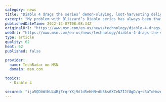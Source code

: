 ```yaml
---
category: news
title: "Diablo 4 drags the series’ demon-slaying, loot-harvesting delight into the 2020s"
excerpt: "My problem with Blizzard’s Diablo series has always been that its cinematics and artwork depict an intriguing epic that its loot-loving gameplay never truly delivers. After playing ten hours of Diablo ..."
publishedDateTime: 2022-12-07T08:08:34Z
originalUrl: "https://www.msn.com/en-us/news/technology/diablo-4-drags-the-series-demon-slaying-loot-harvesting-delight-into-the-2020s/ar-AA15110M"
webUrl: "https://www.msn.com/en-us/news/technology/diablo-4-drags-the-series-demon-slaying-loot-harvesting-delight-into-the-2020s/ar-AA15110M"
type: article
quality: 62
heat: 62
published: false

provider:
  name: TechRadar on MSN
  domain: msn.com

topics:
  - Diablo 4

secured: "ija5QDbWthU44RjZrqrYXj9dld5ehHN+dbSks6XZeNZIJf8gD/q+sBaToHmzd7jgJsvjo2a7HJf7VU6cZ54Y2/BV+pUC+IWAE2A9QyjM0QvWgVyVGiiYAZjlLSN6metbQmX3Em7geFKNo7AIyW/GidTQBl5H+a6y1BVHJZR8mFPAVWaJAWrs1lt13NcsV3oHg3bMkiCjBcPk7GhO4lntcGkvYmjmltCq7IVNuwyo1vGwPi1X/6b+uw+mLILKBJe0ueyvuAYQRATBcOhl+jZYJqa9/1Pe3VBeXdHrXpGP2TJUEKqTQdCGwEvNNp9mn5rPjAMwznI65UShuc8QDPsmTKjTTxJ4B47+zboFKvNmHP0=;m+ZSkLRLt1k/TMwTSIS+gA=="
---
```


